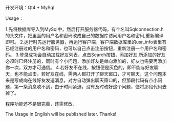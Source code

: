 
开发环境：Qt4 + MySql

Usage：

1.先将数据库导入到MySql中，然后打开服务器代码，有个名叫Sqlconnection.h的头文件，把里面的用户名和密码改成自己的数据库访问用户名和密码,重新编译即可。
2.运行时先运行服务器，再运行客户端，客户端数据库里的usr_info表里有已经注册过的用户名和密码，也可以自己点击注册按钮，重新注册一个用户名和密码。
3.登录成功会自动加载好友列表，点击Search按钮，添加好友,所添加的好友必须时已经注册的，同时有个小问题，添加好友是单向添加的，好友也需要再添加你一次，双方才可通信。
4.若好友不在线，按钮便是灰色的，即不能与好友聊天，也不能点击。若好友在线，需两人都打开了聊天窗口，才可聊天，这个问题本来是写成向在线好友发送消息，对方自动弹出聊天窗口的，但那段代码有点小问题，第一条消息收不到，由于时间紧迫，没有及时改好这个问题，便将那段代码去掉了。

程序功能还不是很完善，还需修改.

The Usage in English will be published later. Thanks!
